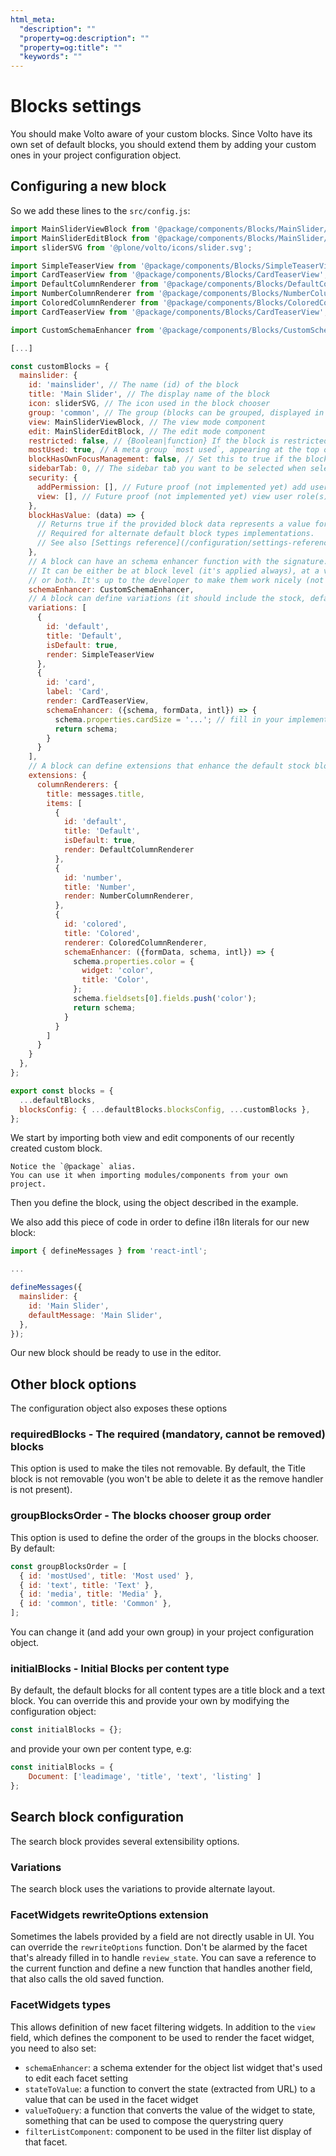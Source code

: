 ```yaml
---
html_meta:
  "description": ""
  "property=og:description": ""
  "property=og:title": ""
  "keywords": ""
---
```


# Blocks settings

You should make Volto aware of your custom blocks.
Since Volto have its own set of default blocks, you should extend them by adding your custom ones in your project configuration object.

## Configuring a new block

So we add these lines to the `src/config.js`:

```js
import MainSliderViewBlock from '@package/components/Blocks/MainSlider/View';
import MainSliderEditBlock from '@package/components/Blocks/MainSlider/Edit';
import sliderSVG from '@plone/volto/icons/slider.svg';

import SimpleTeaserView from '@package/components/Blocks/SimpleTeaserView';
import CardTeaserView from '@package/components/Blocks/CardTeaserView';
import DefaultColumnRenderer from '@package/components/Blocks/DefaultColumnRenderer';
import NumberColumnRenderer from '@package/components/Blocks/NumberColumnRenderer';
import ColoredColumnRenderer from '@package/components/Blocks/ColoredColumnRenderer';
import CardTeaserView from '@package/components/Blocks/CardTeaserView';

import CustomSchemaEnhancer from '@package/components/Blocks/CustomSchemaEnhancer';

[...]

const customBlocks = {
  mainslider: {
    id: 'mainslider', // The name (id) of the block
    title: 'Main Slider', // The display name of the block
    icon: sliderSVG, // The icon used in the block chooser
    group: 'common', // The group (blocks can be grouped, displayed in the chooser)
    view: MainSliderViewBlock, // The view mode component
    edit: MainSliderEditBlock, // The edit mode component
    restricted: false, // {Boolean|function} If the block is restricted, it won't show in the chooser. The function signature is `({properties, block})` where `properties` is the current object data and `block` is the block being evaluated in `BlockChooser`.
    mostUsed: true, // A meta group `most used`, appearing at the top of the chooser
    blockHasOwnFocusManagement: false, // Set this to true if the block manages its own focus
    sidebarTab: 0, // The sidebar tab you want to be selected when selecting the block
    security: {
      addPermission: [], // Future proof (not implemented yet) add user permission role(s)
      view: [], // Future proof (not implemented yet) view user role(s)
    },
    blockHasValue: (data) => {
      // Returns true if the provided block data represents a value for the current block.
      // Required for alternate default block types implementations.
      // See also [Settings reference](/configuration/settings-reference)
    },
    // A block can have an schema enhancer function with the signature: (schema) => schema
    // It can be either be at block level (it's applied always), at a variation level
    // or both. It's up to the developer to make them work nicely (not conflict) between them
    schemaEnhancer: CustomSchemaEnhancer,
    // A block can define variations (it should include the stock, default one)
    variations: [
      {
        id: 'default',
        title: 'Default',
        isDefault: true,
        render: SimpleTeaserView
      },
      {
        id: 'card',
        label: 'Card',
        render: CardTeaserView,
        schemaEnhancer: ({schema, formData, intl}) => {
          schema.properties.cardSize = '...'; // fill in your implementation
          return schema;
        }
      }
    ],
    // A block can define extensions that enhance the default stock block behavior
    extensions: {
      columnRenderers: {
        title: messages.title,
        items: [
          {
            id: 'default',
            title: 'Default',
            isDefault: true,
            render: DefaultColumnRenderer
          },
          {
            id: 'number',
            title: 'Number',
            render: NumberColumnRenderer,
          },
          {
            id: 'colored',
            title: 'Colored',
            renderer: ColoredColumnRenderer,
            schemaEnhancer: ({formData, schema, intl}) => {
              schema.properties.color = {
                widget: 'color',
                title: 'Color',
              };
              schema.fieldsets[0].fields.push('color');
              return schema;
            }
          }
        ]
      }
    }
  },
};

export const blocks = {
  ...defaultBlocks,
  blocksConfig: { ...defaultBlocks.blocksConfig, ...customBlocks },
};
```

We start by importing both view and edit components of our recently created custom block.

```{note}
Notice the `@package` alias.
You can use it when importing modules/components from your own project.
```

Then you define the block, using the object described in the example.

We also add this piece of code in order to define i18n literals for our new block:

```js
import { defineMessages } from 'react-intl';

...

defineMessages({
  mainslider: {
    id: 'Main Slider',
    defaultMessage: 'Main Slider',
  },
});
```

Our new block should be ready to use in the editor.

## Other block options

The configuration object also exposes these options

### requiredBlocks - The required (mandatory, cannot be removed) blocks

This option is used to make the tiles not removable. By default, the Title block is not removable (you won't be able to delete it as the remove handler is not present).

### groupBlocksOrder - The blocks chooser group order

This option is used to define the order of the groups in the blocks chooser. By default:

```js
const groupBlocksOrder = [
  { id: 'mostUsed', title: 'Most used' },
  { id: 'text', title: 'Text' },
  { id: 'media', title: 'Media' },
  { id: 'common', title: 'Common' },
];
```

You can change it (and add your own group) in your project configuration object.

### initialBlocks - Initial Blocks per content type

By default, the default blocks for all content types are a title block and a text block. You can override this and provide your own by modifying the configuration object:

```js
const initialBlocks = {};
```

and provide your own per content type, e.g:

```js
const initialBlocks = {
    Document: ['leadimage', 'title', 'text', 'listing' ]
};
```

## Search block configuration

The search block provides several extensibility options.

### Variations

The search block uses the variations to provide alternate layout.

### FacetWidgets rewriteOptions extension

Sometimes the labels provided by a field are not directly usable in UI. You can
override the `rewriteOptions` function. Don't be alarmed by the facet that's
already filled in to handle `review_state`. You can save a reference to the
current function and define a new function that handles another field, that
also calls the old saved function.

### FacetWidgets types

This allows definition of new facet filtering widgets. In addition to the
`view` field, which defines the component to be used to render the facet
widget, you need to also set:

- `schemaEnhancer`: a schema extender for the object list widget that's used to
  edit each facet setting
- `stateToValue`: a function to convert the state (extracted from URL) to
  a value that can be used in the facet widget
- `valueToQuery`: a function that converts the value of the widget to state,
  something that can be used to compose the querystring query
- `filterListComponent`: component to be used in the filter list display of
  that facet.
